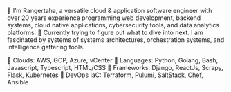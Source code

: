 👋 I’m Rangertaha, a versatile cloud & application software engineer with over 20 years experience programming web development, backend systems, cloud native applications, cybersecurity tools, and data analytics platforms. 🌱 Currently trying to figure out what to dive into next. I am fascinated by systems of systems architectures, orchestration systems, and intelligence gattering tools.

🔧 Clouds: AWS, GCP, Azure, vCenter
🔧 Languages: Python, Golang, Bash, Javascript, Typescript, HTML/CSS
🔧 Frameworks: Django, ReactJs, Scrapy, Flask, Kubernetes
🔧 DevOps IaC: Terraform, Pulumi, SaltStack, Chef, Ansible


